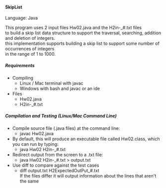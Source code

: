 #### SkipList

Language: Java   

This program uses 2 input files Hw02.java and the H2in-_#.txt files  
to build a skip list data structure to support the traversal, searching, addition and deletion of integers.  
this implementation supports building a skip list to support some number of occurrences of integers  
in the range of 1 to 1000. 

##### Requirements

* Compiling
  * Linux / Mac terminal with javac
  * Windows with bash and javac or an ide
* Files
  * Hw02.java
  * H2in-_#.txt

##### Compilation and Testing (Linux/Mac Command Line)

* Compile source file (.java files) at the command line:
  * javac Hw02.java
* By default, this will produce an executable file called Hw02.class, which you can run by typing:
  * java Hw02 H2in-_#.txt
* Redirect output from the screen to a .txt file:
  * java Hw02 H2in-_#.txt > output.txt
* Use diff to compare against the test cases
  * diff output.txt H2ExpectedOutPut_#.txt  
If the files differ it will output information about the lines that aren't the same
